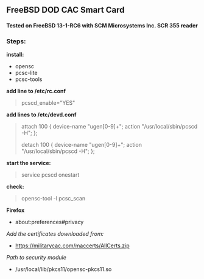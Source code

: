 ## FreeBSD DOD CAC Smart Card
#### Tested on FreeBSD 13-1-RC6 with SCM Microsystems Inc. SCR 355 reader

### Steps:
**install:**
- opensc
- pcsc-lite
- pcsc-tools

**add line to /etc/rc.conf**
> pcscd_enable="YES"

**add lines to /etc/devd.conf**
> attach 100 {
>         device-name "ugen[0-9]+";
>         action "/usr/local/sbin/pcscd -H";
> };
> 
> detach 100 {
>         device-name "ugen[0-9]+";
>         action "/usr/local/sbin/pcscd -H";
> };

**start the service:**
> service pcscd onestart 

**check:**
> opensc-tool -l
> pcsc_scan

**Firefox** 
- about:preferences#privacy

*Add the certificates downloaded from:*
- https://militarycac.com/maccerts/AllCerts.zip

*Path to security module*
- /usr/local/lib/pkcs11/opensc-pkcs11.so

